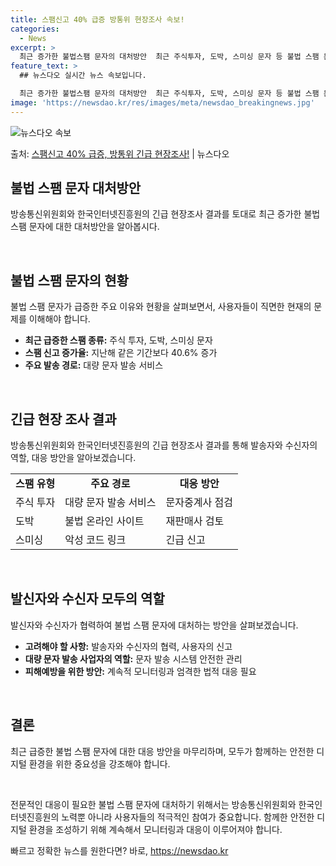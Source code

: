 ```yaml
---
title: 스팸신고 40% 급증 방통위 현장조사 속보!
categories:
  - News
excerpt: >
  최근 증가한 불법스팸 문자의 대처방안  최근 주식투자, 도박, 스미싱 문자 등 불법 스팸 문자가 급증하면서 …
feature_text: >
  ## 뉴스다오 실시간 뉴스 속보입니다.

  최근 증가한 불법스팸 문자의 대처방안  최근 주식투자, 도박, 스미싱 문자 등 불법 스팸 문자가 급증하면서 …
image: 'https://newsdao.kr/res/images/meta/newsdao_breakingnews.jpg'
---
```


![뉴스다오 속보](https://newsdao.kr/res/images/meta/newsdao_breakingnews.jpg)

<p>출처: <a href="https://newsdao.kr/4355" rel="dofollow">스팸신고 40% 급증, 방통위 긴급 현장조사!</a> | 뉴스다오</p>

<h2 data-ke-size="size26">불법 스팸 문자 대처방안</h2>
방송통신위원회와 한국인터넷진흥원의 긴급 현장조사 결과를 토대로 최근 증가한 불법 스팸 문자에 대한 대처방안을 알아봅시다.

<p data-ke-size="size16">&nbsp;</p>

<h2 data-ke-size="size24">불법 스팸 문자의 현황</h2>
불법 스팸 문자가 급증한 주요 이유와 현황을 살펴보면서, 사용자들이 직면한 현재의 문제를 이해해야 합니다.

<ul>
  <li><b>최근 급증한 스팸 종류:</b> 주식 투자, 도박, 스미싱 문자</li>
  <li><b>스팸 신고 증가율:</b> 지난해 같은 기간보다 40.6% 증가</li>
  <li><b>주요 발송 경로:</b> 대량 문자 발송 서비스</li>
</ul>

<p data-ke-size="size16">&nbsp;</p>

<h2 data-ke-size="size24">긴급 현장 조사 결과</h2>
방송통신위원회와 한국인터넷진흥원의 긴급 현장조사 결과를 통해 발송자와 수신자의 역할, 대응 방안을 알아보겠습니다.

<table>
  <tr>
    <td style="text-align: center; height: 17px;"><b>스팸 유형</b></td>
    <td style="text-align: center; height: 17px;"><b>주요 경로</b></td>
    <td style="text-align: center; height: 17px;"><b>대응 방안</b></td>
  </tr>
  <tr>
    <td>주식 투자</td>
    <td>대량 문자 발송 서비스</td>
    <td>문자중계사 점검</td>
  </tr>
  <tr>
    <td>도박</td>
    <td>불법 온라인 사이트</td>
    <td>재판매사 검토</td>
  </tr>
  <tr>
    <td>스미싱</td>
    <td>악성 코드 링크</td>
    <td>긴급 신고</td>
  </tr>
</table>

<p data-ke-size="size16">&nbsp;</p>

<h2 data-ke-size="size24">발신자와 수신자 모두의 역할</h2>
발신자와 수신자가 협력하여 불법 스팸 문자에 대처하는 방안을 살펴보겠습니다.

<ul>
  <li><b>고려해야 할 사항:</b> 발송자와 수신자의 협력, 사용자의 신고</li>
  <li><b>대량 문자 발송 사업자의 역할:</b> 문자 발송 시스템 안전한 관리</li>
  <li><b>피해예방을 위한 방안:</b> 계속적 모니터링과 엄격한 법적 대응 필요</li>
</ul>

<p data-ke-size="size16">&nbsp;</p>

<h2 data-ke-size="size24">결론</h2>
최근 급증한 불법 스팸 문자에 대한 대응 방안을 마무리하며, 모두가 함께하는 안전한 디지털 환경을 위한 중요성을 강조해야 합니다.

<p data-ke-size="size16">&nbsp;</p>

전문적인 대응이 필요한 불법 스팸 문자에 대처하기 위해서는 방송통신위원회와 한국인터넷진흥원의 노력뿐 아니라 사용자들의 적극적인 참여가 중요합니다. 함께한 안전한 디지털 환경을 조성하기 위해 계속해서 모니터링과 대응이 이루어져야 합니다. 

빠르고 정확한 뉴스를 원한다면? 바로, <a href="https://newsdao.kr" rel="dofollow">https://newsdao.kr</a>


